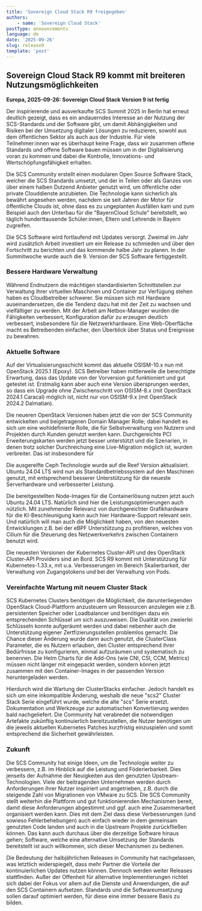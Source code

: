 ```yaml
---
title: 'Sovereign Cloud Stack R9 freigegeben'
authors:
    - name: 'Sovereign Cloud Stack'
postType: announcements
language: de
date: '2025-09-26'
slug: release9
template: 'post'
---
```


## Sovereign Cloud Stack R9 kommt mit breiteren Nutzungsmöglichkeiten

**Europa, 2025-09-26: Sovereign Cloud Stack Version 9 ist fertig**

Der inspirierende und ausverkaufte SCS Summit 2025 in Berlin hat erneut
deutlich gezeigt, dass es ein andauerndes Interesse an der Nutzung der
SCS-Standards und der Software gibt, um damit Abhängigkeiten und Risiken
bei der Umsetzung digitaler Lösungen zu reduzieren, sowohl aus dem
öffentlichen Sektor als auch aus der Industrie. Für viele Teilnehmer:innen
war es überhaupt keine Frage, dass wir zusammen offene Standards und
offene Software bauen müssen um in der Digitalisierung voran zu kommen
und dabei die Kontrolle, Innovations- und Wertschöpfungsfähigkeit erhalten.

Die SCS Community erstellt einen modularen Open Source Software Stack, welcher
die SCS Standards umsetzt, und der in Teilen oder als Ganzes von über einem
halben Dutzend Anbieter genutzt wird, um öffentliche oder private Clouddienste
anzubieten. Die Technologie kann sicherlich als bewährt angesehen werden, nachdem
sie seit Jahren der Motor für öffentliche Clouds ist, ohne dass es zu ungeplanten
Ausfällen kam und zum Beispiel auch den Unterbau für die "BayernCloud Schule"
bereitstellt, wo täglich hunderttausende Schüler:innen, Eltern und Lehrende in Bayern
zugreifen.

Die SCS Software wird fortlaufend mit Updates versorgt. Zweimal im Jahr
wird zusätzlich Arbeit investiert um ein Release zu schmieden und über den
Fortschritt zu berichten und das kommende halbe Jahr zu planen. In der
Summitwoche wurde auch die 9. Version der SCS Software fertiggestellt.

### Bessere Hardware Verwaltung

Während Endnutzern die mächtigen standardisierten Schnittstellen zur Verwaltung
ihrer virtuellen Maschinen und Container zur Verfügung stehen haben es
Cloudbetreiber schwerer. Sie müssen sich mit Hardware auseinandersetzen, die die
Tendenz dazu hat mit der Zeit zu wachsen und vielfältiger zu werden. Mit der
Arbeit am Netbox-Manager wurden die Fähigkeiten verbessert, Konfiguration dafür
zu erzeugen deutlich verbessert, insbesondere für die Netzwerkhardware. Eine
Web-Oberfläche macht es Betreibenden einfacher, den Überblick über Status und
Ereignisse zu bewahren.

### Aktuelle Software

Auf der Virtualisierungsschicht kommt das aktuelle OSISM-10.x nun mit
OpenStack 2025.1 (Epoxy). SCS Betreiber haben mittlerweile die berechtigte
Erwartung, dass das Update von der Vorversion gut funktioniert und gut
getestet ist. Erstmalig kann aber auch eine Version übersprungen werden,
so dass ein Upgrade ohne Zwischenschritt von OSISM-8.x (mit OpenStack 2024.1
Caracal) möglich ist, nicht nur von OSISM-9.x (mit OpenStack 2024.2 Dalmatian).

Die neueren OpenStack Versionen haben jetzt die von der SCS Community
entwickelten und beigetragenen Domain Manager Rolle; dabei handelt es sich um
eine wohldefinierte Rolle, die für Selbstverwaltung von Nutzern und Projekten
durch Kunden genutzt werden kann. Durchgereichte PCI Erweiterungskarten werden
jetzt besser unterstützt und die Szenarien, in denen trotz solcher Durchreichung
eine Live-Migration möglich ist, wurden verbreiter. Das ist insbesondere für

Die ausgereifte Ceph Technologie wurde auf die Reef Version aktualisiert.
Ubuntu 24.04 LTS wird nun als Standardbetriebssystem auf den Maschinen
genutzt, mit entsprechend besserer Unterstützung für die neueste Serverhardware
und verbesserter Leistung.

Die bereitgestellten Node-Images für die Containerlösung nutzen jetzt auch
Ubuntu 24.04 LTS. Natürlich sind hier die Leistungsoptimierungen auch nützlich.
Mit zunehmender Relevanz von durchgereichter Grafikhardware für die
KI-Beschleunigung kann auch hier Hardware-Support relevant sein. Und natürlich
will man auch die Möglichkeit haben, von den neuesten Entwicklungen z.B. bei
der eBPF Unterstützung zu profitieren, welches von Cilium für die
Steuerung des Netzwerkverkehrs zwischen Containern benutzt wird.

Die neuesten Versionen der Kubernetes Cluster-API und des OpenStack
Cluster-API Providers sind an Bord. SCS R9 kommt mit Unterstützung für
Kubernetes-1.33.x, mit u.a. Verbesserungen im Bereich Skalierbarkeit,
der Verwaltung von Zugangstokens und bei der Verwaltung von Pods.

### Vereinfachte Wartung mit neuem Cluster Stack

SCS Kubernetes Clusters benötigen die Möglichkeit, die darunterliegenden
OpenStack Cloud-Plattform anzusteuern um Ressourcen anzulegen wie z.B.
persistenten Speicher oder Loadbalancer und benötigen dazu ein entsprechenden
Schlüssel um sich auszuweisen. Die Dualität von zweierlei Schlüsseln konnte
aufgeräumt werden und dabei nebenher auch die Unterstützung eigener Zertfizierungsstellen
problemlos gemacht. Die Chance dieser Änderung wurde dann auch genutzt, die
ClusterClass Parameter, die es Nutzern erlauben, den Cluster entsprechend
ihrer Bedürfnisse zu konfigurieren, einmal aufzuräumen und systematisch
zu benennen. Die Helm Charts für die Add-Ons (wie CNI, CSI, CCM, Metrics)
müssen nicht länger mit eingepackt werden, sondern können jetzt zusammen mit
den Container-Images in der passenden Version heruntergeladen werden.

Hierdurch wird die Wartung der ClusterStacks einfacher. Jedoch handelt es
sich um eine inkompatible Änderung, weshalb die neue "scs2" Cluster Stack
Serie eingeführt wurde, welche die alte "scs" Serie ersetzt. Dokumentation
und Werkzeuge zur automatischen Konvertierung werden bald nachgeliefert.
Die Community hat verabredet die notwendigen Artefakte zukünftig kontinuierlich
bereitzustellen, die Nutzer benötigen um die jeweils aktuellen Kubernetes
Patches kurzfristig einzuspielen und somit entsprechend die Sicherheit
gewährleisten.

### Zukunft

Die SCS Community hat einige Ideen, um die Technologie weiter zu verbessern,
z.B. im Hinblick auf die Leistung und Föderierbarkeit. Dies jenseits der
Aufnahme der Neuigkeiten aus den genutzten Upstream-Technologien. Viele der
beitragenden Unternehmen werden durch Anforderungen ihrer Nutzer inspiriert und
angetrieben, z.B. durch die steigende Zahl von Migrationen von VMware zu SCS.
Die SCS Community stellt weiterhin die Plattform und gut funktionierenden
Mechanismen bereit, damit diese Anforderungen abgestimmt und ggf. auch eine
Zusammenarbeit organisiert werden kann. Dies mit dem Ziel dass diese
Verbesserungen (und sowieso Fehlerbehebungen) auch einfach wieder in dem
gemeinsam genutzten Code landen und auch in die Upstream Projekte zurückfließen
können.  Das kann auch durchaus über die derzeitige Software hinaus gehen;
Software, welche eine alternative Umsetzung der Standards bereitstellt ist auch
willkommen, sich dieser Mechanismen zu bedienen.

Die Bedeutung der halbjährlichen Releases in Community hat nachgelassen, was
letztlich widerspiegelt, dass mehr Partner die Vorteile der kontinuierlichen
Updates nutzen können. Dennoch werden weiter Releases stattfinden. Außer
der Offenheit für alternative Implementierungen richtet sich dabei der
Fokus vor allem auf die Dienste und Anwendungen, die auf den SCS Containern
aufsetzen. Standards und die Softwareumsetzung sollen darauf optimiert werden,
für diese eine immer bessere Basis zu bilden.
